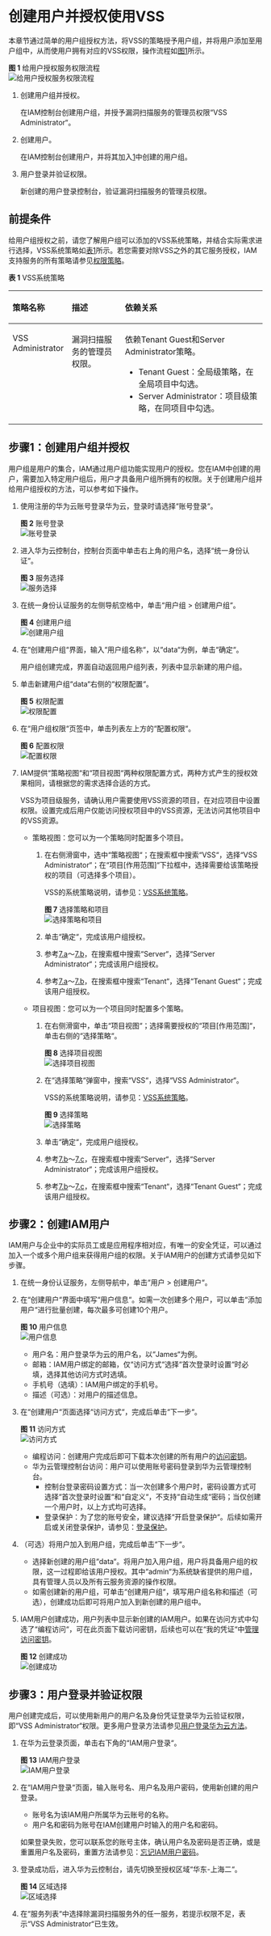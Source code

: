 # 创建用户并授权使用VSS<a name="vss_01_0119"></a>

本章节通过简单的用户组授权方法，将VSS的策略授予用户组，并将用户添加至用户组中，从而使用户拥有对应的VSS权限，操作流程如[图1](#zh-cn_topic_0169881970_fig673713328586)所示。

**图 1**  给用户授权服务权限流程<a name="zh-cn_topic_0169881970_fig673713328586"></a>  
![](figures/给用户授权服务权限流程.png "给用户授权服务权限流程")

1.  <a name="zh-cn_topic_0169881970_li8135822590"></a>创建用户组并授权。

    在IAM控制台创建用户组，并授予漏洞扫描服务的管理员权限“VSS Administrator“。

2.  创建用户。

    在IAM控制台创建用户，并将其加入[1](#zh-cn_topic_0169881970_li8135822590)中创建的用户组。

3.  用户登录并验证权限。

    新创建的用户登录控制台，验证漏洞扫描服务的管理员权限。


## 前提条件<a name="zh-cn_topic_0169881970_section5211203911259"></a>

给用户组授权之前，请您了解用户组可以添加的VSS系统策略，并结合实际需求进行选择，VSS系统策略如[表1](#zh-cn_topic_0169881970_table1574195286)所示。若您需要对除VSS之外的其它服务授权，IAM支持服务的所有策略请参见[权限策略](https://support.huaweicloud.com/usermanual-permissions/zh-cn_topic_0063498930.html)。

**表 1**  VSS系统策略

<a name="zh-cn_topic_0169881970_table1574195286"></a>
<table><thead align="left"><tr id="zh-cn_topic_0113516373_row1346222921318"><th class="cellrowborder" valign="top" width="17.36826317368263%" id="mcps1.2.4.1.1"><p id="zh-cn_topic_0113516373_p246217292138"><a name="zh-cn_topic_0113516373_p246217292138"></a><a name="zh-cn_topic_0113516373_p246217292138"></a>策略名称</p>
</th>
<th class="cellrowborder" valign="top" width="22.847715228477153%" id="mcps1.2.4.1.2"><p id="zh-cn_topic_0113516373_p146292918139"><a name="zh-cn_topic_0113516373_p146292918139"></a><a name="zh-cn_topic_0113516373_p146292918139"></a>描述</p>
</th>
<th class="cellrowborder" valign="top" width="59.78402159784022%" id="mcps1.2.4.1.3"><p id="zh-cn_topic_0113516373_p446218291138"><a name="zh-cn_topic_0113516373_p446218291138"></a><a name="zh-cn_topic_0113516373_p446218291138"></a>依赖关系</p>
</th>
</tr>
</thead>
<tbody><tr id="zh-cn_topic_0113516373_row1462142915137"><td class="cellrowborder" valign="top" width="17.36826317368263%" headers="mcps1.2.4.1.1 "><p id="zh-cn_topic_0113516373_p176971716134913"><a name="zh-cn_topic_0113516373_p176971716134913"></a><a name="zh-cn_topic_0113516373_p176971716134913"></a><span>VSS Administrator</span></p>
</td>
<td class="cellrowborder" valign="top" width="22.847715228477153%" headers="mcps1.2.4.1.2 "><p id="zh-cn_topic_0113516373_p0462172991319"><a name="zh-cn_topic_0113516373_p0462172991319"></a><a name="zh-cn_topic_0113516373_p0462172991319"></a>漏洞扫描服务的管理员权限。</p>
</td>
<td class="cellrowborder" valign="top" width="59.78402159784022%" headers="mcps1.2.4.1.3 "><p id="zh-cn_topic_0113516373_p10147184514238"><a name="zh-cn_topic_0113516373_p10147184514238"></a><a name="zh-cn_topic_0113516373_p10147184514238"></a>依赖Tenant Guest和Server Administrator策略。</p>
<a name="zh-cn_topic_0113516373_ul11985658102319"></a><a name="zh-cn_topic_0113516373_ul11985658102319"></a><ul id="zh-cn_topic_0113516373_ul11985658102319"><li>Tenant Guest：全局级策略，在全局项目中勾选。</li><li>Server Administrator：项目级策略，在同项目中勾选。</li></ul>
</td>
</tr>
</tbody>
</table>

## 步骤1：创建用户组并授权<a name="zh-cn_topic_0169881970_section11176718172020"></a>

用户组是用户的集合，IAM通过用户组功能实现用户的授权。您在IAM中创建的用户，需要加入特定用户组后，用户才具备用户组所拥有的权限。关于创建用户组并给用户组授权的方法，可以参考如下操作。

1.  使用注册的华为云账号登录华为云，登录时请选择“账号登录“。

    **图 2**  账号登录<a name="zh-cn_topic_0169425415_zh-cn_topic_0154973652_fig184406496424"></a>  
    ![](figures/账号登录.png "账号登录")

2.  进入华为云控制台，控制台页面中单击右上角的用户名，选择“统一身份认证“。

    **图 3**  服务选择<a name="zh-cn_topic_0169425415_fig192441010165114"></a>  
    ![](figures/服务选择.png "服务选择")

3.  在统一身份认证服务的左侧导航空格中，单击“用户组  \>  创建用户组“。

    **图 4**  创建用户组<a name="zh-cn_topic_0169425415_fig135481549125111"></a>  
    ![](figures/创建用户组.png "创建用户组")

4.  在“创建用户组“界面，输入“用户组名称“，以“data“为例，单击“确定“。

    用户组创建完成，界面自动返回用户组列表，列表中显示新建的用户组。

5.  单击新建用户组“data“右侧的“权限配置“。

    **图 5**  权限配置<a name="zh-cn_topic_0169425415_fig918317195211"></a>  
    ![](figures/权限配置.png "权限配置")

6.  在“用户组权限“页签中，单击列表左上方的“配置权限“。

    **图 6**  配置权限<a name="zh-cn_topic_0169425415_fig124391145132312"></a>  
    ![](figures/配置权限.png "配置权限")

7.  IAM提供“策略视图“和“项目视图“两种权限配置方式，两种方式产生的授权效果相同，请根据您的需求选择合适的方式。

    VSS为项目级服务，请确认用户需要使用VSS资源的项目，在对应项目中设置权限。设置完成后用户仅能访问授权项目中的VSS资源，无法访问其他项目中的VSS资源。

    -   策略视图：您可以为一个策略同时配置多个项目。
        1.  <a name="li0522113415202"></a>在右侧滑窗中，选中“策略视图“；在搜索框中搜索“VSS“，选择“VSS Administrator“；在“项目\[作用范围\]“下拉框中，选择需要给该策略授权的项目（可选择多个项目）。

            VSS的系统策略说明，请参见：[VSS系统策略](https://support.huaweicloud.com/productdesc-vss/vss_01_0034.html)。

            **图 7**  选择策略和项目<a name="fig15856182122911"></a>  
            ![](figures/选择策略和项目.png "选择策略和项目")

        2.  <a name="li1685682192912"></a>单击“确定“，完成该用户组授权。
        3.  参考[7.a](#li0522113415202)～[7.b](#li1685682192912)，在搜索框中搜索“Server“，选择“Server Administrator“；完成该用户组授权。
        4.  参考[7.a](#li0522113415202)～[7.b](#li1685682192912)，在搜索框中搜索“Tenant“，选择“Tenant Guest“；完成该用户组授权。

    -   项目视图：您可以为一个项目同时配置多个策略。
        1.  在右侧滑窗中，单击“项目视图“；选择需要授权的“项目\[作用范围\]“，单击右侧的“选择策略“。

            **图 8**  选择项目视图<a name="zh-cn_topic_0169425415_fig174066518293"></a>  
            ![](figures/选择项目视图.png "选择项目视图")

        2.  <a name="li5795155702715"></a>在“选择策略“弹窗中，搜索“VSS“，选择“VSS Administrator“。

            VSS的系统策略说明，请参见：[VSS系统策略](https://support.huaweicloud.com/productdesc-vss/vss_01_0034.html)。

            **图 9**  选择策略<a name="fig55971385018"></a>  
            ![](figures/选择策略.png "选择策略")

        3.  <a name="li2042864391411"></a>单击“确定“，完成用户组授权。
        4.  参考[7.b](#li5795155702715)～[7.c](#li2042864391411)，在搜索框中搜索“Server“，选择“Server Administrator“；完成该用户组授权。
        5.  参考[7.b](#li5795155702715)～[7.c](#li2042864391411)，在搜索框中搜索“Tenant“，选择“Tenant Guest“；完成该用户组授权。



## 步骤2：创建IAM用户<a name="zh-cn_topic_0169881970_section187741612112219"></a>

IAM用户与企业中的实际员工或是应用程序相对应，有唯一的安全凭证，可以通过加入一个或多个用户组来获得用户组的权限。关于IAM用户的创建方式请参见如下步骤。

1.  在统一身份认证服务，左侧导航中，单击“用户  \>  创建用户“。
2.  在“创建用户“界面中填写“用户信息“。如需一次创建多个用户，可以单击“添加用户“进行批量创建，每次最多可创建10个用户。

    **图 10**  用户信息<a name="zh-cn_topic_0169425415_fig233618408535"></a>  
    ![](figures/用户信息.png "用户信息")

    -   用户名：用户登录华为云的用户名，以“James“为例。
    -   邮箱：IAM用户绑定的邮箱，仅“访问方式“选择“首次登录时设置“时必填，选择其他访问方式时选填。
    -   手机号（选填）：IAM用户绑定的手机号。
    -   描述（可选）：对用户的描述信息。

3.  在“创建用户“页面选择“访问方式“，完成后单击“下一步“。

    **图 11**  访问方式<a name="zh-cn_topic_0169425415_fig558915354115"></a>  
    ![](figures/访问方式.png "访问方式")

    -   编程访问：创建用户完成后即可下载本次创建的所有用户的[访问密钥](https://support.huaweicloud.com/usermanual-ca/zh-cn_topic_0046606340.html)。
    -   华为云管理控制台访问：用户可以使用账号密码登录到华为云管理控制台。
        -   控制台登录密码设置方式：当一次创建多个用户时，密码设置方式可选择“首次登录时设置“和“自定义“，不支持“自动生成“密码；当仅创建一个用户时，以上方式均可选择。
        -   登录保护：为了您的账号安全，建议选择“开启登录保护“。后续如需开启或关闭登录保护，请参见：[登录保护](https://support.huaweicloud.com/usermanual-iam/zh-cn_topic_0079477316.html)。

4.  （可选）将用户加入到用户组，完成后单击“下一步“。
    -   选择新创建的用户组“data“。将用户加入用户组，用户将具备用户组的权限，这一过程即给该用户授权。其中“admin“为系统缺省提供的用户组，具有管理人员以及所有云服务资源的操作权限。
    -   如需创建新的用户组，可单击“创建用户组“，填写用户组名称和描述（可选），创建成功后即可将用户加入到新创建的用户组中。

5.  IAM用户创建成功，用户列表中显示新创建的IAM用户。如果在访问方式中勾选了“编程访问“，可在此页面下载访问密钥，后续也可以在“我的凭证“中[管理访问密钥](https://support.huaweicloud.com/usermanual-ca/zh-cn_topic_0046606340.html)。

    **图 12**  创建成功<a name="zh-cn_topic_0169425415_fig12238144920189"></a>  
    ![](figures/创建成功.png "创建成功")


## 步骤3：用户登录并验证权限<a name="zh-cn_topic_0169881970_section1246604112316"></a>

用户创建完成后，可以使用新用户的用户名及身份凭证登录华为云验证权限，即“VSS Administrator“权限。更多用户登录方法请参见[用户登录华为云方法](https://support.huaweicloud.com/qs-iam/iam_01_0031.html#section2)。

1.  在华为云登录页面，单击右下角的“IAM用户登录“。

    **图 13**  IAM用户登录<a name="zh-cn_topic_0169425415_fig8273258155316"></a>  
    ![](figures/IAM用户登录.png "IAM用户登录")

2.  在“IAM用户登录“页面，输入账号名、用户名及用户密码，使用新创建的用户登录。

    -   账号名为该IAM用户所属华为云账号的名称。
    -   用户名和密码为账号在IAM创建用户时输入的用户名和密码。

    如果登录失败，您可以联系您的账号主体，确认用户名及密码是否正确，或是重置用户名及密码，重置方法请参见：[忘记IAM用户密码](https://support.huaweicloud.com/iam_faq/iam_01_0314.html#section1)。

3.  登录成功后，进入华为云控制台，请先切换至授权区域“华东-上海二“。

    **图 14**  区域选择<a name="zh-cn_topic_0169425415_fig1888720620543"></a>  
    ![](figures/区域选择.png "区域选择")

4.  在“服务列表“中选择除漏洞扫描服务外的任一服务，若提示权限不足，表示“VSS Administrator“已生效。

